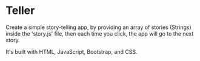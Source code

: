 # Teller
Create a simple story-telling app, by providing an array of stories (Strings) inside
the 'story.js' file, then each time you click, the app will go to the next story.

It's built with HTML, JavaScript, Bootstrap, and CSS.
